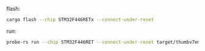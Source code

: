 flash:
```sh
cargo flash --chip STM32F446RETx --connect-under-reset
```

run:
```sh
probe-rs run --chip STM32F446RET --connect-under-reset target/thumbv7em-none-eabi/release/twikle_x2_rs
```